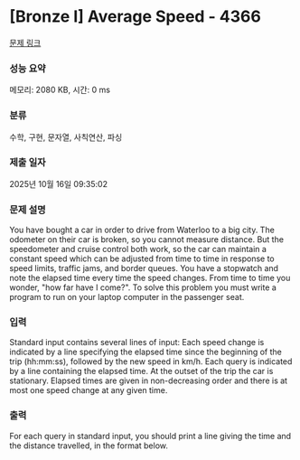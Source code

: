 # [Bronze I] Average Speed - 4366 

[문제 링크](https://www.acmicpc.net/problem/4366) 

### 성능 요약

메모리: 2080 KB, 시간: 0 ms

### 분류

수학, 구현, 문자열, 사칙연산, 파싱

### 제출 일자

2025년 10월 16일 09:35:02

### 문제 설명

<p>You have bought a car in order to drive from Waterloo to a big city. The odometer on their car is broken, so you cannot measure distance. But the speedometer and cruise control both work, so the car can maintain a constant speed which can be adjusted from time to time in response to speed limits, traffic jams, and border queues. You have a stopwatch and note the elapsed time every time the speed changes. From time to time you wonder, "how far have I come?". To solve this problem you must write a program to run on your laptop computer in the passenger seat.</p>

### 입력 

 <p>Standard input contains several lines of input: Each speed change is indicated by a line specifying the elapsed time since the beginning of the trip (hh:mm:ss), followed by the new speed in km/h. Each query is indicated by a line containing the elapsed time. At the outset of the trip the car is stationary. Elapsed times are given in non-decreasing order and there is at most one speed change at any given time.</p>

### 출력 

 <p>For each query in standard input, you should print a line giving the time and the distance travelled, in the format below.</p>

